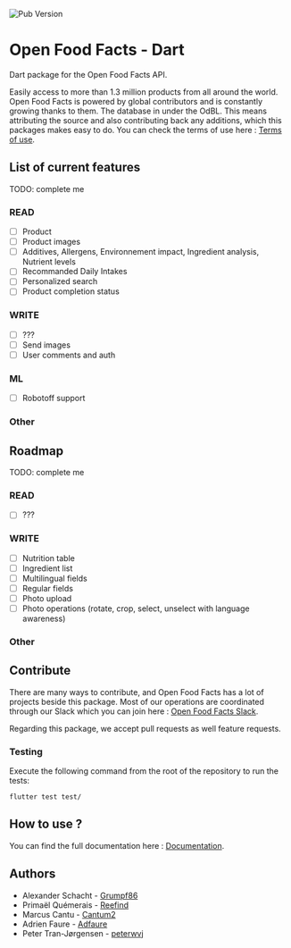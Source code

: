![Pub Version](https://img.shields.io/pub/v/openfoodfacts?&colorB=green)

# Open Food Facts - Dart
Dart package for the Open Food Facts API.

Easily access to more than 1.3 million products from all around the world.
Open Food Facts is powered by global contributors and is constantly growing thanks to them.
The database in under the OdBL. This means attributing the source and also contributing back any additions, which this packages makes easy to do.
You can check the terms of use here : [Terms of use](https://world.openfoodfacts.org/terms-of-use).

## List of current features
TODO: complete me

### READ
- [ ] Product 
- [ ] Product images
- [ ] Additives, Allergens, Environnement impact, Ingredient analysis, Nutrient levels
- [ ] Recommanded Daily Intakes
- [ ] Personalized search
- [ ] Product completion status
### WRITE
- [ ] ???
- [ ] Send images
- [ ] User comments and auth
### ML
- [ ] Robotoff support

### Other

## Roadmap
TODO: complete me

### READ
- [ ] ???

### WRITE
- [ ] Nutrition table
- [ ] Ingredient list
- [ ] Multilingual fields
- [ ] Regular fields
- [ ] Photo upload
- [ ] Photo operations (rotate, crop, select, unselect with language awareness)

### Other

## Contribute
There are many ways to contribute, and Open Food Facts has a lot of projects beside this package.
Most of our operations are coordinated through our Slack which you can join here : [Open Food Facts Slack](https://openfoodfacts.slack.com).

Regarding this package, we accept pull requests as well feature requests.

### Testing

Execute the following command from the root of the repository to run the tests:

```
flutter test test/
```

## How to use ?
You can find the full documentation here : [Documentation](https://github.com/openfoodfacts/openfoodfacts-dart/blob/master/DOCUMENTATION.md).

## Authors
* Alexander Schacht - [Grumpf86](https://github.com/Grumpf86 )
* Primaël Quémerais - [Reefind](https://gitlab.com/Reefind )
* Marcus Cantu - [Cantum2](https://github.com/Cantum2 )
* Adrien Faure - [Adfaure](https://github.com/adfaure )
* Peter Tran-Jørgensen - [peterwvj](https://https://github.com/peterwvj )
